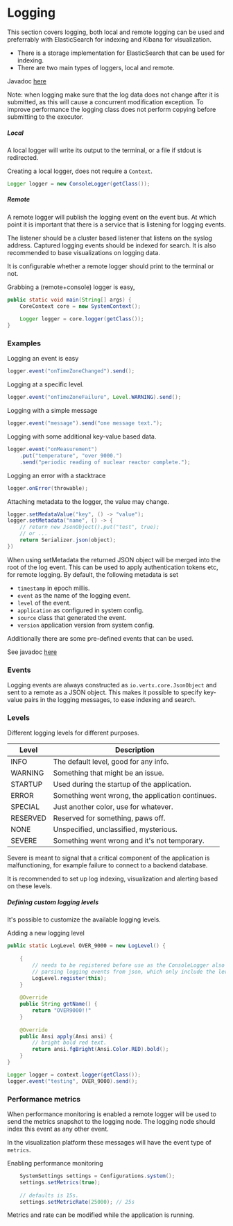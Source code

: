 # Logging

This section covers logging, both local and remote logging can be used and preferrably with ElasticSearch for indexing and Kibana for visualization.

- There is a storage implementation for ElasticSearch that can be used for indexing.
- There are two main types of loggers, local and remote.

Javadoc [here](javadoc/com/codingchili/core/logging/package-summary.html)

Note: when logging make sure that the log data does not change
after it is submitted, as this will cause a concurrent modification exception. To improve
performance the logging class does not perform copying before submitting to 
the executor.

##### Local

A local logger will write its output to the terminal, or a file if stdout is redirected.

Creating a local logger, does not require a `Context`.

```java
Logger logger = new ConsoleLogger(getClass());
```

##### Remote

A remote logger will publish the logging event on the event bus. At which point it is important that there is a service that is listening for logging events.

The listener should be a cluster based listener that listens on the syslog address. Captured logging events should be indexed for search. It is also recommended to base visualizations on logging data.

It is configurable whether a remote logger should print to the terminal or not.

Grabbing a (remote+console) logger is easy,

```java
public static void main(String[] args) {
    CoreContext core = new SystemContext();
    
    Logger logger = core.logger(getClass());
}
```

### Examples

Logging an event is easy

```java
logger.event("onTimeZoneChanged").send();
```

Logging at a specific level.
```java
logger.event("onTimeZoneFailure", Level.WARNING).send();
```

Logging with a simple message
```java
logger.event("message").send("one message text.");
```

Logging with some additional key-value based data.
```java
logger.event("onMeasurement")
    .put("temperature", "over 9000.")
    .send("periodic reading of nuclear reactor complete.");
```

Logging an error with a stacktrace
```java
logger.onError(throwable);
```

Attaching metadata to the logger, the value may change.
```java
logger.setMedataValue("key", () -> "value");
logger.setMetadata("name", () -> {
    // return new JsonObject().put("test", true);
    // or ...
    return Serializer.json(object);
})
```

When using setMetadata the returned JSON object will be merged into
the root of the log event. This can be used to apply authentication
tokens etc, for remote logging. By default, the following metadata is set

* `timestamp` in epoch millis.
* `event` as the name of the logging event.
* `level` of the event.
* `application` as configured in system config.
* `source` class that generated the event.
* `version` application version from system config.

Additionally there are some pre-defined events that can be used.

See javadoc [here](javadoc/com/codingchili/core/logging/Logger.html)

### Events

Logging events are always constructed as `io.vertx.core.JsonObject` and sent to a remote as a JSON object. This makes it possible to specify key-value pairs in the logging messages, to ease indexing and search.

### Levels

Different logging levels for different purposes.

|Level|Description|
|---|---|
|INFO|The default level, good for any info.|
|WARNING|Something that might be an issue.|
|STARTUP|Used during the startup of the application.|
|ERROR|Something went wrong, the application continues.|
|SPECIAL|Just another color, use for whatever.|
|RESERVED|Reserved for something, paws off.|
|NONE|Unspecified, unclassified, mysterious.|
|SEVERE|Something went wrong and it's not temporary.|

Severe is meant to signal that a critical component of the application is malfunctioning, for example failure to connect to a backend database. 

It is recommended to set up log indexing, visualization and alerting based on these levels.

##### Defining custom logging levels

It's possible to customize the available logging levels.

Adding a new logging level

```java
public static LogLevel OVER_9000 = new LogLevel() {
    
    {
        // needs to be registered before use as the ConsoleLogger also supports
        // parsing logging events from json, which only include the level name.
        LogLevel.register(this);
    }
    
    @Override
    public String getName() {
        return "OVER9000!!"
    }
    
    @Override
    public Ansi apply(Ansi ansi) {
        // bright bold red text.
        return ansi.fgBright(Ansi.Color.RED).bold();
    }
}

Logger logger = context.logger(getClass());
logger.event("testing", OVER_9000).send();
```

### Performance metrics

When performance monitoring is enabled a remote logger will be used to send the metrics snapshot to the logging node. The logging node should index this event as any other event. 

In the visualization platform these messages will have the event type of `metrics`.

Enabling performance monitoring
```java
    SystemSettings settings = Configurations.system();
    settings.setMetrics(true);
    
    // defaults is 15s.
    settings.setMetricRate(25000); // 25s
```

Metrics and rate can be modified while the application is running.





